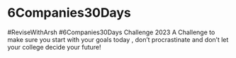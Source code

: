 # 6Companies30Days
#ReviseWithArsh #6Companies30Days Challenge 2023
A Challenge to make sure you start with your goals today , don’t procrastinate and don’t let your college decide your future!


